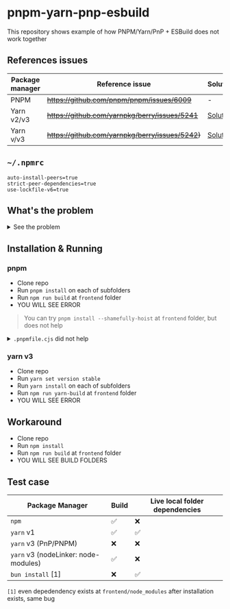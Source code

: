 # pnpm-yarn-pnp-esbuild

This repository shows example of how PNPM/Yarn/PnP + ESBuild does not work together

## References issues

| Package manager | Reference issue                                                | Solution                                                                         |
| --------------- | -------------------------------------------------------------- | -------------------------------------------------------------------------------- |
| PNPM            | <strike><https://github.com/pnpm/pnpm/issues/6009></strike>    | -                                                                                |
| Yarn v2/v3      | <strike>https://github.com/yarnpkg/berry/issues/5241</strike>  | [Solution](https://github.com/yarnpkg/berry/issues/5241#issuecomment-1414396229) |
| Yarn v/v3       | <strike>https://github.com/yarnpkg/berry/issues/5242)</strike> | [Solution](https://github.com/yarnpkg/berry/issues/5242#issuecomment-1414442561) |

## `~/.npmrc`

```
auto-install-peers=true
strict-peer-dependencies=true
use-lockfile-v6=true
```

## What's the problem

<details>

<summary>See the problem</summary>

```
✘ [ERROR] Could not resolve "uuid"

    src/App.js:2:29:
      2 │ import { v4 as uuidv4 } from "uuid";
        ╵                              ~~~~~~

  The Yarn Plug'n'Play manifest forbids importing "uuid" here because it's not listed as a
  dependency of this package:

    .pnp.cjs:281:33:
      281 │           "packageDependencies": [\
          ╵                                  ~~

  You can mark the path "uuid" as external to exclude it from the bundle, which will remove this
  error.

/Users/dalisoft/Desktop/bug/pnpm-esbuild/frontend/.yarn/unplugged/esbuild-npm-0.17.5-ba581df653/node_modules/esbuild/lib/main.js:1636
  let error = new Error(`${text}${summary}`);
              ^

Error: Build failed with 1 error:
src/App.js:2:29: ERROR: Could not resolve "uuid"
    at failureErrorWithLog (/Users/dalisoft/Desktop/bug/pnpm-esbuild/frontend/.yarn/unplugged/esbuild-npm-0.17.5-ba581df653/node_modules/esbuild/lib/main.js:1636:15)
    at /Users/dalisoft/Desktop/bug/pnpm-esbuild/frontend/.yarn/unplugged/esbuild-npm-0.17.5-ba581df653/node_modules/esbuild/lib/main.js:1048:25
    at /Users/dalisoft/Desktop/bug/pnpm-esbuild/frontend/.yarn/unplugged/esbuild-npm-0.17.5-ba581df653/node_modules/esbuild/lib/main.js:993:52
    at buildResponseToResult (/Users/dalisoft/Desktop/bug/pnpm-esbuild/frontend/.yarn/unplugged/esbuild-npm-0.17.5-ba581df653/node_modules/esbuild/lib/main.js:1046:7)
    at /Users/dalisoft/Desktop/bug/pnpm-esbuild/frontend/.yarn/unplugged/esbuild-npm-0.17.5-ba581df653/node_modules/esbuild/lib/main.js:1075:16
    at responseCallbacks.<computed> (/Users/dalisoft/Desktop/bug/pnpm-esbuild/frontend/.yarn/unplugged/esbuild-npm-0.17.5-ba581df653/node_modules/esbuild/lib/main.js:697:9)
    at handleIncomingPacket (/Users/dalisoft/Desktop/bug/pnpm-esbuild/frontend/.yarn/unplugged/esbuild-npm-0.17.5-ba581df653/node_modules/esbuild/lib/main.js:752:9)
    at Socket.readFromStdout (/Users/dalisoft/Desktop/bug/pnpm-esbuild/frontend/.yarn/unplugged/esbuild-npm-0.17.5-ba581df653/node_modules/esbuild/lib/main.js:673:7)
    at Socket.emit (node:events:512:28)
    at addChunk (node:internal/streams/readable:324:12) {
  errors: [
    {
      detail: undefined,
      id: '',
      location: {
        column: 29,
        file: 'src/App.js',
        length: 6,
        line: 2,
        lineText: 'import { v4 as uuidv4 } from "uuid";',
        namespace: '',
        suggestion: ''
      },
      notes: [
        {
          location: {
            column: 33,
            file: '.pnp.cjs',
            length: 421,
            line: 281,
            lineText: '          "packageDependencies": [\\',
            namespace: '',
            suggestion: ''
          },
          text: `The Yarn Plug'n'Play manifest forbids importing "uuid" here because it's not listed as a dependency of this package:`
        },
        {
          location: null,
          text: 'You can mark the path "uuid" as external to exclude it from the bundle, which will remove this error.'
        }
      ],
      pluginName: '',
      text: 'Could not resolve "uuid"'
    }
  ],
  warnings: []
}
```

</details>

## Installation & Running

### pnpm

- Clone repo
- Run `pnpm install` on each of subfolders
- Run `npm run build` at `frontend` folder
- YOU WILL SEE ERROR

> You can try `pnpm install --shamefully-hoist` at `frontend` folder, but does not help

<details>

<summary><code>.pnpmfile.cjs</code> did not help</summary>

```js
function afterAllResolved(lockfile, context) {
  const { importers, packages, specifiers } = lockfile;
  const { dependencies } = importers["."];

  for (const name in dependencies) {
    const version = dependencies[name];
    const package = packages[version] || packages[`/${name}/${version}`];

    if (package) {
      if (package.dependencies) {
        Object.assign(dependencies, package.dependencies);
      }
    }
  }

  return lockfile;
}

module.exports = {
  hooks: {
    afterAllResolved,
  },
};
```

</details>

### yarn v3

- Clone repo
- Run `yarn set version stable`
- Run `yarn install` on each of subfolders
- Run `npm run yarn-build` at `frontend` folder
- YOU WILL SEE ERROR

## Workaround

- Clone repo
- Run `npm install`
- Run `npm run build` at `frontend` folder
- YOU WILL SEE BUILD FOLDERS

## Test case

| Package Manager                      | Build | Live local folder dependencies |
| ------------------------------------ | ----- | ------------------------------ |
| `npm`                                | ✅    | ❌                             |
| `yarn` v1                            | ✅    | ✅                             |
| `yarn` v3 (PnP/PNPM)                 | ❌    | ❌                             |
| `yarn` v3 (nodeLinker: node-modules) | ✅    | ❌                             |
| `bun install` [1]                    | ❌    | ✅                             |

`[1]` even depedendency exists at `frontend/node_modules` after installation exists, same bug
